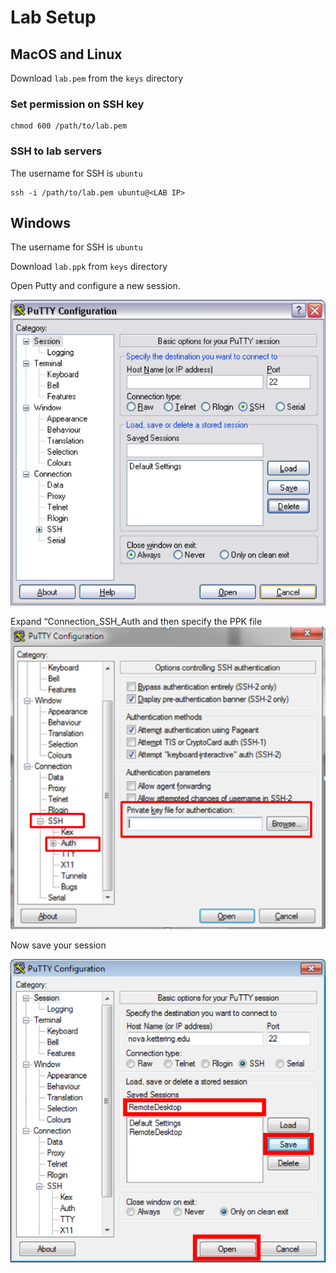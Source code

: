 # Lab Setup 
## MacOS and Linux
Download `lab.pem` from the `keys` directory

### Set permission on SSH key 
```
chmod 600 /path/to/lab.pem
```

### SSH to lab servers 
The username for SSH is `ubuntu`
```
ssh -i /path/to/lab.pem ubuntu@<LAB IP> 
```


## Windows 
The username for SSH is `ubuntu`

Download `lab.ppk` from `keys` directory

Open Putty and configure a new session. 
  
![](index/C4EC1E64-175D-4C84-8C49-D938337FA35A%202.png)

Expand “Connection_SSH_Auth and then specify the PPK file 
![](index/6FFB137C-1AD8-48A1-97E6-F5F6DA4BC55B%202.png)

 Now save your session    

![](index/FD3BA694-FD69-4C86-8EAF-4D5FC813EABA%202.png)
